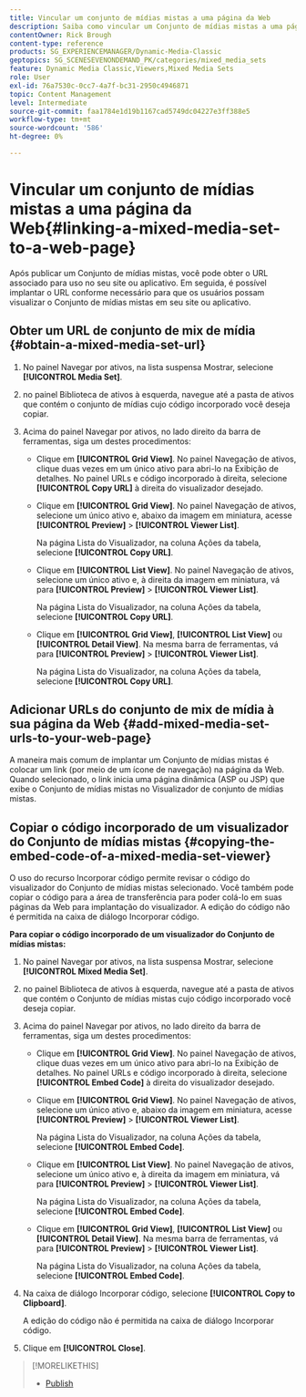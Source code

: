 ```yaml
---
title: Vincular um conjunto de mídias mistas a uma página da Web
description: Saiba como vincular um Conjunto de mídias mistas a uma página da Web no Adobe Dynamic Media Classic.
contentOwner: Rick Brough
content-type: reference
products: SG_EXPERIENCEMANAGER/Dynamic-Media-Classic
geptopics: SG_SCENESEVENONDEMAND_PK/categories/mixed_media_sets
feature: Dynamic Media Classic,Viewers,Mixed Media Sets
role: User
exl-id: 76a7530c-0cc7-4a7f-bc31-2950c4946871
topic: Content Management
level: Intermediate
source-git-commit: faa1784e1d19b1167cad5749dc04227e3ff388e5
workflow-type: tm+mt
source-wordcount: '586'
ht-degree: 0%

---
```


# Vincular um conjunto de mídias mistas a uma página da Web{#linking-a-mixed-media-set-to-a-web-page}

Após publicar um Conjunto de mídias mistas, você pode obter o URL associado para uso no seu site ou aplicativo. Em seguida, é possível implantar o URL conforme necessário para que os usuários possam visualizar o Conjunto de mídias mistas em seu site ou aplicativo.

## Obter um URL de conjunto de mix de mídia {#obtain-a-mixed-media-set-url}

1. No painel Navegar por ativos, na lista suspensa Mostrar, selecione **[!UICONTROL Media Set]**.
1. no painel Biblioteca de ativos à esquerda, navegue até a pasta de ativos que contém o conjunto de mídias cujo código incorporado você deseja copiar.
1. Acima do painel Navegar por ativos, no lado direito da barra de ferramentas, siga um destes procedimentos:

   * Clique em **[!UICONTROL Grid View]**. No painel Navegação de ativos, clique duas vezes em um único ativo para abri-lo na Exibição de detalhes. No painel URLs e código incorporado à direita, selecione **[!UICONTROL Copy URL]** à direita do visualizador desejado.
   * Clique em **[!UICONTROL Grid View]**. No painel Navegação de ativos, selecione um único ativo e, abaixo da imagem em miniatura, acesse **[!UICONTROL Preview]** > **[!UICONTROL Viewer List]**.

     Na página Lista do Visualizador, na coluna Ações da tabela, selecione **[!UICONTROL Copy URL]**.

   * Clique em **[!UICONTROL List View]**. No painel Navegação de ativos, selecione um único ativo e, à direita da imagem em miniatura, vá para **[!UICONTROL Preview]** > **[!UICONTROL Viewer List]**.

     Na página Lista do Visualizador, na coluna Ações da tabela, selecione **[!UICONTROL Copy URL]**.

   * Clique em **[!UICONTROL Grid View]**, **[!UICONTROL List View]** ou **[!UICONTROL Detail View]**. Na mesma barra de ferramentas, vá para **[!UICONTROL Preview]** > **[!UICONTROL Viewer List]**.

     Na página Lista do Visualizador, na coluna Ações da tabela, selecione **[!UICONTROL Copy URL]**.

## Adicionar URLs do conjunto de mix de mídia à sua página da Web {#add-mixed-media-set-urls-to-your-web-page}

A maneira mais comum de implantar um Conjunto de mídias mistas é colocar um link (por meio de um ícone de navegação) na página da Web. Quando selecionado, o link inicia uma página dinâmica (ASP ou JSP) que exibe o Conjunto de mídias mistas no Visualizador de conjunto de mídias mistas.

## Copiar o código incorporado de um visualizador do Conjunto de mídias mistas {#copying-the-embed-code-of-a-mixed-media-set-viewer}

O uso do recurso Incorporar código permite revisar o código do visualizador do Conjunto de mídias mistas selecionado. Você também pode copiar o código para a área de transferência para poder colá-lo em suas páginas da Web para implantação do visualizador. A edição do código não é permitida na caixa de diálogo Incorporar código.

**Para copiar o código incorporado de um visualizador do Conjunto de mídias mistas:**

1. No painel Navegar por ativos, na lista suspensa Mostrar, selecione **[!UICONTROL Mixed Media Set]**.
1. no painel Biblioteca de ativos à esquerda, navegue até a pasta de ativos que contém o Conjunto de mídias mistas cujo código incorporado você deseja copiar.
1. Acima do painel Navegar por ativos, no lado direito da barra de ferramentas, siga um destes procedimentos:

   * Clique em **[!UICONTROL Grid View]**. No painel Navegação de ativos, clique duas vezes em um único ativo para abri-lo na Exibição de detalhes. No painel URLs e código incorporado à direita, selecione **[!UICONTROL Embed Code]** à direita do visualizador desejado.
   * Clique em **[!UICONTROL Grid View]**. No painel Navegação de ativos, selecione um único ativo e, abaixo da imagem em miniatura, acesse **[!UICONTROL Preview]** > **[!UICONTROL Viewer List]**.

     Na página Lista do Visualizador, na coluna Ações da tabela, selecione **[!UICONTROL Embed Code]**.

   * Clique em **[!UICONTROL List View]**. No painel Navegação de ativos, selecione um único ativo e, à direita da imagem em miniatura, vá para **[!UICONTROL Preview]** > **[!UICONTROL Viewer List]**.

     Na página Lista do Visualizador, na coluna Ações da tabela, selecione **[!UICONTROL Embed Code]**.

   * Clique em **[!UICONTROL Grid View]**, **[!UICONTROL List View]** ou **[!UICONTROL Detail View]**. Na mesma barra de ferramentas, vá para **[!UICONTROL Preview]** > **[!UICONTROL Viewer List]**.

     Na página Lista do Visualizador, na coluna Ações da tabela, selecione **[!UICONTROL Embed Code]**.

1. Na caixa de diálogo Incorporar código, selecione **[!UICONTROL Copy to Clipboard]**.

   A edição do código não é permitida na caixa de diálogo Incorporar código.

1. Clique em **[!UICONTROL Close]**.

>[!MORELIKETHIS]
>
>* [Publish](publishing-files.md#publishing_files)
